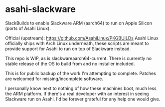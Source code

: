 # asahi-slackware
SlackBuilds to enable Slackware ARM (aarch64) to run on Apple Silicon (ports of Asahi Linux).

Official (upstream): https://github.com/AsahiLinux/PKGBUILDs Asahi Linux officially ships with Arch Linux underneath, these scripts are meant to provide support for Asahi to run on top of Slackware instead.

This repo is WIP, as is slackwareaarch64-current. There is currently no stable release of the OS to build from and no installer included.

This is for public backup of the work I'm attempting to complete. Patches are welcomed for missing/incomplete software.

I personally know next to nothing of how these machines boot, much less the ARM platform. If there's a real developer with an interest in seeing Slackware run on Asahi, I'd be forever grateful for any help one would give.

